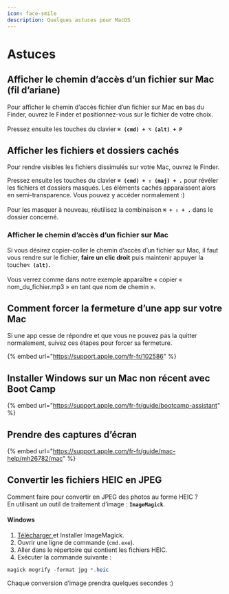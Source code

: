 ```yaml
---
icon: face-smile
description: Quelques astuces pour MacOS
---
```


# Astuces

## Afficher le chemin d’accès d’un fichier sur Mac (fil d’ariane)

Pour afficher le chemin d’accès fichier d’un fichier sur Mac en bas du Finder, ouvrez le Finder et positionnez-vous sur le fichier de votre choix. \
\
Pressez ensuite les touches du clavier **`⌘ (cmd) + ⌥ (alt) + P`**

## Afficher les fichiers et dossiers cachés

Pour rendre visibles les fichiers dissimulés sur votre Mac,  ouvrez le Finder.

Pressez ensuite les touches du clavier **`⌘ (cmd) + ⇧ (maj) + .`** pour révéler les fichiers et dossiers masqués. Les éléments cachés apparaissent alors en semi-transparence. Vous pouvez y accéder normalement :)\
\
Pour les masquer à nouveau, réutilisez la combinaison **`⌘ + ⇧ + .`** dans le dossier concerné.

### Afficher le chemin d’accès d’un fichier sur Mac

Si vous désirez copier-coller le chemin d’accès d’un fichier sur Mac, il faut vous rendre sur le fichier, **faire un clic droit** puis maintenir appuyer la touch&#x65;**`⌥ (alt)`.** \
\
Vous verrez comme dans notre exemple apparaître « copier « nom\_du\_fichier.mp3 » en tant que nom de chemin ».

## Comment forcer la fermeture d’une app sur votre Mac

Si une app cesse de répondre et que vous ne pouvez pas la quitter normalement, suivez ces étapes pour forcer sa fermeture.

{% embed url="https://support.apple.com/fr-fr/102586" %}

## Installer Windows sur un Mac non récent avec Boot Camp

{% embed url="https://support.apple.com/fr-fr/guide/bootcamp-assistant" %}

## Prendre des captures d’écran

{% embed url="https://support.apple.com/fr-fr/guide/mac-help/mh26782/mac" %}

## Convertir les fichiers HEIC en JPEG

Comment faire pour convertir en JPEG des photos au forme HEIC ?\
En utilisant un outil de traitement d’image : **`ImageMagick`**.

#### Windows

1. [Télécharger ](https://imagemagick.org/script/download.php)et Installer ImageMagick.
2. Ouvrir une ligne de commande (`cmd.exe`).
3. Aller dans le répertoire qui contient les fichiers HEIC.
4. Exécuter la commande suivante :

```powershell
magick mogrify -format jpg *.heic
```

Chaque conversion d’image prendra quelques secondes :)
